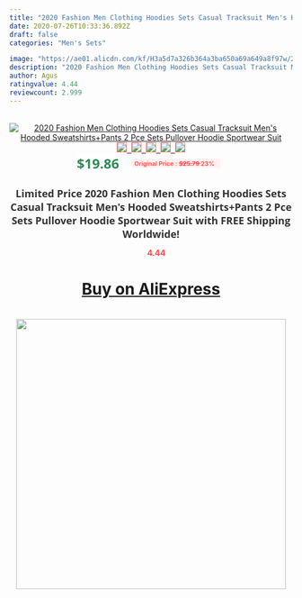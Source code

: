 ```yaml
---
title: "2020 Fashion Men Clothing Hoodies Sets Casual Tracksuit Men's Hooded Sweatshirts+Pants 2 Pce Sets Pullover Hoodie Sportwear Suit"
date: 2020-07-26T10:33:36.892Z
draft: false
categories: "Men's Sets"

image: "https://ae01.alicdn.com/kf/H3a5d7a326b364a3ba650a69a649a8f97w/2020-Fashion-Men-Clothing-Hoodies-Sets-Casual-Tracksuit-Men-s-Hooded-Sweatshirts-Pants-2-Pce-Sets.jpg"
description: "2020 Fashion Men Clothing Hoodies Sets Casual Tracksuit Men's Hooded Sweatshirts+Pants 2 Pce Sets Pullover Hoodie Sportwear Suit"
author: Agus
ratingvalue: 4.44
reviewcount: 2.999
---
```

<br>
<div style="text-align: center;">
<a href="https://s.click.aliexpress.com/e/_9AKjmH" target="_blank" rel="nofollow noopener noreferrer"><img alt="2020 Fashion Men Clothing Hoodies Sets Casual Tracksuit Men's Hooded Sweatshirts+Pants 2 Pce Sets Pullover Hoodie Sportwear Suit" class="magnifier-image" src="https://ae01.alicdn.com/kf/H3a5d7a326b364a3ba650a69a649a8f97w/2020-Fashion-Men-Clothing-Hoodies-Sets-Casual-Tracksuit-Men-s-Hooded-Sweatshirts-Pants-2-Pce-Sets.jpg_640x640.jpg">
<br>
<img style="border:1px solid salmon" src="https://ae01.alicdn.com/kf/H3a5d7a326b364a3ba650a69a649a8f97w/2020-Fashion-Men-Clothing-Hoodies-Sets-Casual-Tracksuit-Men-s-Hooded-Sweatshirts-Pants-2-Pce-Sets.jpg_120x120.jpg">&nbsp;&nbsp;<img style="border:1px solid salmon" src="https://ae01.alicdn.com/kf/Hacac37c497384ca9b73aba2b4fc48735t/2020-Fashion-Men-Clothing-Hoodies-Sets-Casual-Tracksuit-Men-s-Hooded-Sweatshirts-Pants-2-Pce-Sets.jpg_120x120.jpg">&nbsp;&nbsp;<img style="border:1px solid salmon" src="https://ae01.alicdn.com/kf/H446a52edce3b43299c82cad0576177f1w/2020-Fashion-Men-Clothing-Hoodies-Sets-Casual-Tracksuit-Men-s-Hooded-Sweatshirts-Pants-2-Pce-Sets.jpg_120x120.jpg">&nbsp;&nbsp;<img style="border:1px solid salmon" src="https://ae01.alicdn.com/kf/H91dadda7f0a346928c05a8fbe010cb108/2020-Fashion-Men-Clothing-Hoodies-Sets-Casual-Tracksuit-Men-s-Hooded-Sweatshirts-Pants-2-Pce-Sets.jpg_120x120.jpg">&nbsp;&nbsp;<img style="border:1px solid salmon" src="https://ae01.alicdn.com/kf/H97d4d28499034b3facc163683a979d3eR/2020-Fashion-Men-Clothing-Hoodies-Sets-Casual-Tracksuit-Men-s-Hooded-Sweatshirts-Pants-2-Pce-Sets.jpg_120x120.jpg"></a></div><br0>
<div style="text-align: center;"><span style="background-color: white; border: 0px; box-sizing: border-box; color: seagreen; display: inline-block; font-family: &quot;open sans&quot; , &quot;arial&quot; , &quot;helvetica&quot; , sans-serif , &quot;heiti&quot;; font-size: 24px; font-stretch: inherit; font-weight: 700; line-height: inherit; margin: 0px 10px 0px 0px; padding: 0px; vertical-align: middle;">$19.86 </span>
<span style="background: rgb(255 , 241 , 241); border-radius: 3px; border: 0px; box-sizing: border-box; color: #ff4747; display: inline-block; font-family: inherit; font-size: 12px; font-stretch: inherit; font-style: inherit; font-variant: inherit; font-weight: 600; line-height: inherit; margin: 0px; padding: 2px 5px; transform: scale(0.9); vertical-align: middle;">Original Price : <b style="text-decoration: line-through;">$25.79 </b> 23%&nbsp;&nbsp;</span></div>
<h1 style="color: #333333; display: inline-block; font-family: &quot;open sans&quot; , &quot;arial&quot; , &quot;helvetica&quot; , sans-serif , &quot;heiti&quot;; font-size: 18px; font-stretch: inherit; font-weight: 700; text-align: center;">Limited Price 2020 Fashion Men Clothing Hoodies Sets Casual Tracksuit Men's Hooded Sweatshirts+Pants 2 Pce Sets Pullover Hoodie Sportwear Suit with FREE Shipping Worldwide!</h1>
<div style="color: #ff4747; text-align: center;">
<img src="https://4.bp.blogspot.com/-M0ZcTcb-5uY/XleCXlxnR4I/AAAAAAAAAEc/OrjgMkXV1oMQFaCRZj5HQwOCBcu3w1FegCPcBGAYYCw/s1600/star.png" style="height: 15px;">&nbsp;<b>4.44</b></div>
<div class="button_cont" align="center"><a class="buynow_a" href="https://s.click.aliexpress.com/e/_9AKjmH" target="_blank" rel="nofollow noopener noreferrer"><H1>Buy on AliExpress</H1></a></div><br>
<div class="separator" style="clear: both; text-align: center;">
<img src="https://lh3.googleusercontent.com/-pTy5HemUv9M/XlePHvY0dAI/AAAAAAAAAE4/0nX5iRUoIWY8eMW9Dpxeirr157OZliDIgCLcBGAsYHQ/s1600/badge.gif" width="480">
</div>
